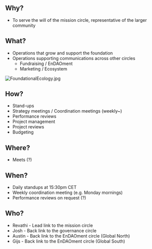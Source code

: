 ## Why?

-   To serve the will of the mission circle, representative of the larger community

## What?

-   Operations that grow and support the foundation
-   Operations supporting communications across other circles
    -   Fundraising / EnDAOment
    -   Marketing / Ecosystem

![FoundationalEcology.jpg](https://s3-us-west-2.amazonaws.com/secure.notion-static.com/b91a174a-aab7-40c4-9de9-e2d69d54bf55/FoundationalEcology.jpg)

## How?

-   Stand-ups
-   Strategy meetings / Coordination meetings (weekly~)
-   Performance reviews
-   Project management
-   Project reviews
-   Budgeting

## Where?

-   Meets (?)

## When?

-   Daily standups at 15:30pm CET
-   Weekly coordination meeting (e.g. Monday mornings)
-   Performance reviews on request (?)

## Who?

-   Revathi - Lead link to the mission circle
-   Josh - Back link to the governance circle
-   Austin - Back link to the EnDAOment circle (Global North)
-   Gijs - Back link to the EnDAOment circle (Global South)